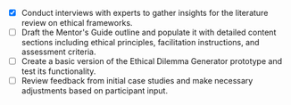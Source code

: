 - [x] Conduct interviews with experts to gather insights for the literature review on ethical frameworks.
- [ ] Draft the Mentor's Guide outline and populate it with detailed content sections including ethical principles, facilitation instructions, and assessment criteria.
- [ ] Create a basic version of the Ethical Dilemma Generator prototype and test its functionality.
- [ ] Review feedback from initial case studies and make necessary adjustments based on participant input.